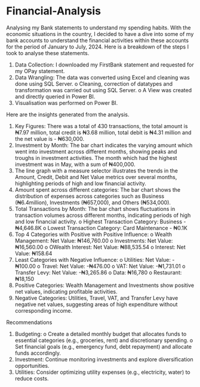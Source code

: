 # Financial-Analysis
Analysing my Bank statements to understand my spending habits.
With the economic situations in the country, I decided to have a dive into some of my bank accounts to understand the financial activities within these accounts for the period of January to July, 2024. Here is a breakdown of the steps I took to analyse these statements.
1.	Data Collection: I downloaded my FirstBank statement and requested for my OPay statement.
2.	Data Wrangling: The data was converted using Excel and cleaning was done using SQL Server.
  o	Cleaning, correction of datatypes and transformation was carried out using SQL Server.
  o	A View was created and directly queried in Power BI.
3.	Visualisation was performed on Power BI.

Here are the insights generated from the analysis.
1.	Key Figures: There was a total of 430 transactions, the total amount is ₦7.97 million, total credit is ₦3.68 million, total debit is ₦4.31 million and the net value is - ₦630,000.
2.	Investment by Month: The bar chart indicates the varying amount which went into investment across different months, showing peaks and troughs in investment activities. The month which had the highest investment was in May, with a sum of ₦400,000.
3.	The line graph with a measure selector illustrates the trends in the Amount, Credit, Debit and Net Value metrics over several months, highlighting periods of high and low financial activity.
4.	Amount spent across different categories: The bar chart shows the distribution of expenses across categories such as Business (₦6.4million), Investments (₦657,000), and Others (₦534,000).
5.	Total Transactions by Month: The bar chart shows fluctuations in transaction volumes across different months, indicating periods of high and low financial activity.
  o	Highest Transaction Category: Business - ₦4,646.8K
  o	Lowest Transaction Category: Card Maintenance - ₦0.1K
6.	Top 4 Categories with Positive with Positive Influence:
  o	Wealth Management: Net Value: ₦146,760.00
  o	Investments: Net Value: ₦16,560.00
  o	OWealth Interest: Net Value: ₦88,535.54
  o	Interest: Net Value: ₦158.64
7.	Least Categories with Negative Influence:
  o	Utilities: Net Value: -₦100.00
  o	Travel: Net Value: -₦476.00
  o	VAT: Net Value: -₦1,731.01
  o	Transfer Levy: Net Value: -₦3,265.86
  o	Data: ₦16,780
  o	Restaurant: ₦18,150
8.	Positive Categories: Wealth Management and Investments show positive net values, indicating profitable activities.
9.	Negative Categories: Utilities, Travel, VAT, and Transfer Levy have negative net values, suggesting areas of high expenditure without corresponding income.

Recommendations
1.	Budgeting: 
  o	Create a detailed monthly budget that allocates funds to essential categories (e.g., groceries, rent) and discretionary spending.
  o	Set financial goals (e.g., emergency fund, debt repayment) and allocate funds accordingly.
2.	Investment: Continue monitoring investments and explore diversification opportunities.
3.	Utilities: Consider optimizing utility expenses (e.g., electricity, water) to reduce costs.
